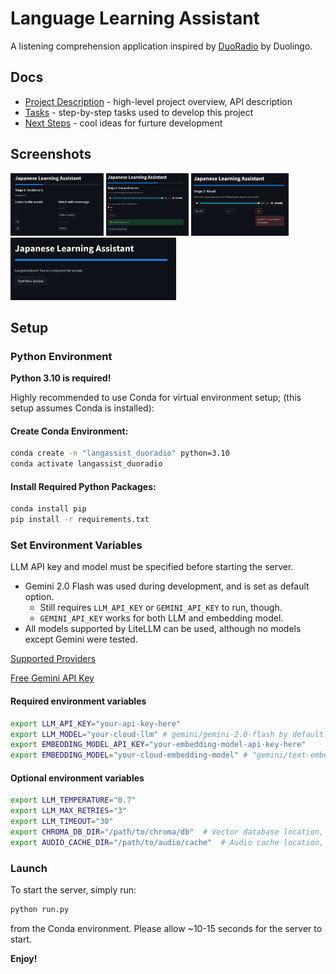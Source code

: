 # Language Learning Assistant
A listening comprehension application inspired by [DuoRadio](https://blog.duolingo.com/duoradio-listening-practice/) by Duolingo.

## Docs
- [Project Description](docs/Project.md) - high-level project overview, API description
- [Tasks](docs/Tasks.md) - step-by-step tasks used to develop this project
- [Next Steps](docs/Improvements.md) - cool ideas for furture development

## Screenshots
<img src="docs/screenshots/quiz_1.png" alt="Quiz Stage 1 - Vocabulary" height="100"/>
<img src="docs/screenshots/quiz_2.png" alt="Quiz Stage 2 - Comprehension" height="100"/>
<img src="docs/screenshots/quiz_3.png" alt="Quiz Stage 3 - Recall" height="100"/>
<img src="docs/screenshots/quiz_4.png" alt="Quiz Finish" height="100"/>

## Setup
### Python Environment
**Python 3.10 is required!**

Highly recommended to use Conda for virtual environment setup; (this setup assumes Conda is installed):
#### Create Conda Environment:
```bash
conda create -n "langassist_duoradio" python=3.10
conda activate langassist_duoradio
```
#### Install Required Python Packages:
```bash
conda install pip
pip install -r requirements.txt
```

### Set Environment Variables
LLM API key and model must be specified before starting the server.
- Gemini 2.0 Flash was used during development, and is set as default option.
    - Still requires `LLM_API_KEY` or `GEMINI_API_KEY` to run, though.
    - `GEMINI_API_KEY` works for both LLM and embedding model.
- All models supported by LiteLLM can be used, although no models except Gemini were tested.

[Supported Providers](https://docs.litellm.ai/docs/providers)

[Free Gemini API Key](https://aistudio.google.com/app/apikey) 
#### Required environment variables
```bash
export LLM_API_KEY="your-api-key-here"
export LLM_MODEL="your-cloud-llm" # gemini/gemini-2.0-flash by default
export EMBEDDING_MODEL_API_KEY="your-embedding-model-api-key-here"
export EMBEDDING_MODEL="your-cloud-embedding-model" # "gemini/text-embedding-004" by default
```

#### Optional environment variables
```bash
export LLM_TEMPERATURE="0.7"
export LLM_MAX_RETRIES="3"
export LLM_TIMEOUT="30"
export CHROMA_DB_DIR="/path/to/chroma/db"  # Vector database location, defaults to ./chroma_db
export AUDIO_CACHE_DIR="/path/to/audio/cache"  # Audio cache location, defaults to ./audio_cache
```

### Launch
To start the server, simply run:
```bash
python run.py
```
from the Conda environment. Please allow ~10-15 seconds for the server to start.

**Enjoy!**